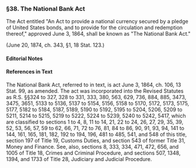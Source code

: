 ### §38. The National Bank Act ###

The Act entitled "An Act to provide a national currency secured by a pledge of United States bonds, and to provide for the circulation and redemption thereof," approved June 3, 1864, shall be known as "The National Bank Act."

(June 20, 1874, ch. 343, §1, 18 Stat. 123.)

#### **Editorial Notes** ####

#### References in Text ####

The National Bank Act, referred to in text, is act June 3, 1864, ch. 106, 13 Stat. 99, as amended. The act was incorporated into the Revised Statutes as R.S. §§324 to 327, 328 to 331, 333, 380, 563, 629, 736, 884, 885, 3473, 3475, 3651, 5133 to 5136, 5137 to 5154, 5156, 5158 to 5170, 5172, 5173, 5175, 5177, 5182 to 5184, 5187, 5189, 5190 to 5192, 5195 to 5204, 5206, 5209 to 5211, 5214 to 5215, 5219 to 5222, 5224 to 5239, 5240 to 5242, 5417, which are classified to sections 1 to 4, 8, 11 to 14, 21, 22 to 24, 26, 27, 29, 35, 39, 52, 53, 56, 57, 59 to 62, 66, 71, 72 to 76, 81, 84 to 86, 90, 91, 93, 94, 141 to 144, 161, 165, 181, 182, 192 to 194, 196, 481 to 485, 541, and 548 of this title, section 197 of Title 19, Customs Duties, and section 543 of former Title 31, Money and Finance. See, also, sections 8, 333, 334, 471, 472, 656, and 1005 of Title 18, Crimes and Criminal Procedure, and sections 507, 1348, 1394, and 1733 of Title 28, Judiciary and Judicial Procedure.